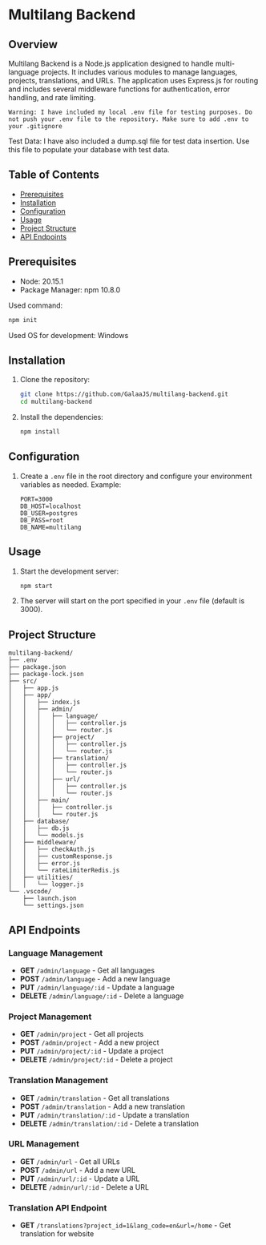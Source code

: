 
# Multilang Backend

## Overview

Multilang Backend is a Node.js application designed to handle multi-language projects. It includes various modules to manage languages, projects, translations, and URLs. The application uses Express.js for routing and includes several middleware functions for authentication, error handling, and rate limiting.

`Warning: I have included my local .env file for testing purposes. Do not push your .env file to the repository. Make sure to add .env to your .gitignore`

Test Data: I have also included a dump.sql file for test data insertion. Use this file to populate your database with test data.

## Table of Contents

- [Prerequisites](#prerequisites)
- [Installation](#installation)
- [Configuration](#configuration)
- [Usage](#usage)
- [Project Structure](#project-structure)
- [API Endpoints](#api-endpoints)

## Prerequisites

- Node: 20.15.1
- Package Manager: npm 10.8.0

Used command: 
   ```bash
   npm init
   ```
Used OS for development: Windows

## Installation

1. Clone the repository:
   ```bash
   git clone https://github.com/GalaaJS/multilang-backend.git
   cd multilang-backend
   ```

2. Install the dependencies:
   ```bash
   npm install
   ```

## Configuration

1. Create a `.env` file in the root directory and configure your environment variables as needed. Example:
   ```env
   PORT=3000
   DB_HOST=localhost
   DB_USER=postgres
   DB_PASS=root
   DB_NAME=multilang
   ```

## Usage

1. Start the development server:
   ```bash
   npm start
   ```

2. The server will start on the port specified in your `.env` file (default is 3000).

## Project Structure

```
multilang-backend/
├── .env
├── package.json
├── package-lock.json
├── src/
│   ├── app.js
│   ├── app/
│   │   ├── index.js
│   │   ├── admin/
│   │   │   ├── language/
│   │   │   │   ├── controller.js
│   │   │   │   └── router.js
│   │   │   ├── project/
│   │   │   │   ├── controller.js
│   │   │   │   └── router.js
│   │   │   ├── translation/
│   │   │   │   ├── controller.js
│   │   │   │   └── router.js
│   │   │   ├── url/
│   │   │   │   ├── controller.js
│   │   │   │   └── router.js
│   │   ├── main/
│   │   │   ├── controller.js
│   │   │   └── router.js
│   ├── database/
│   │   ├── db.js
│   │   └── models.js
│   ├── middleware/
│   │   ├── checkAuth.js
│   │   ├── customResponse.js
│   │   ├── error.js
│   │   └── rateLimiterRedis.js
│   ├── utilities/
│   │   └── logger.js
└── .vscode/
    ├── launch.json
    └── settings.json
```

## API Endpoints

### Language Management
- **GET** `/admin/language` - Get all languages
- **POST** `/admin/language` - Add a new language
- **PUT** `/admin/language/:id` - Update a language
- **DELETE** `/admin/language/:id` - Delete a language

### Project Management
- **GET** `/admin/project` - Get all projects
- **POST** `/admin/project` - Add a new project
- **PUT** `/admin/project/:id` - Update a project
- **DELETE** `/admin/project/:id` - Delete a project

### Translation Management
- **GET** `/admin/translation` - Get all translations
- **POST** `/admin/translation` - Add a new translation
- **PUT** `/admin/translation/:id` - Update a translation
- **DELETE** `/admin/translation/:id` - Delete a translation

### URL Management
- **GET** `/admin/url` - Get all URLs
- **POST** `/admin/url` - Add a new URL
- **PUT** `/admin/url/:id` - Update a URL
- **DELETE** `/admin/url/:id` - Delete a URL

### Translation API Endpoint
- **GET** `/translations?project_id=1&lang_code=en&url=/home` - Get translation for website